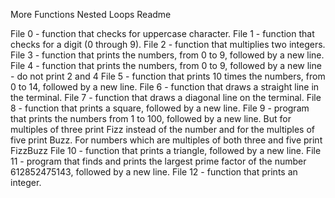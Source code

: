 More Functions Nested Loops Readme

File 0 - function that checks for uppercase character.
File 1 - function that checks for a digit (0 through 9).
File 2 - function that multiplies two integers.
File 3 - function that prints the numbers, from 0 to 9, followed by a new line.
File 4 - function that prints the numbers, from 0 to 9, followed by a new line - do not print 2 and 4
File 5 - function that prints 10 times the numbers, from 0 to 14, followed by a new line.
File 6 - function that draws a straight line in the terminal.
File 7 - function that draws a diagonal line on the terminal.
File 8 - function that prints a square, followed by a new line. 
File 9 - program that prints the numbers from 1 to 100, followed by a new line. But for multiples of three print Fizz instead of the number and for the multiples of five print Buzz. For numbers which are multiples of both three and five print FizzBuzz
File 10 - function that prints a triangle, followed by a new line.
File 11 - program that finds and prints the largest prime factor of the number 612852475143, followed by a new line.
File 12 - function that prints an integer.
